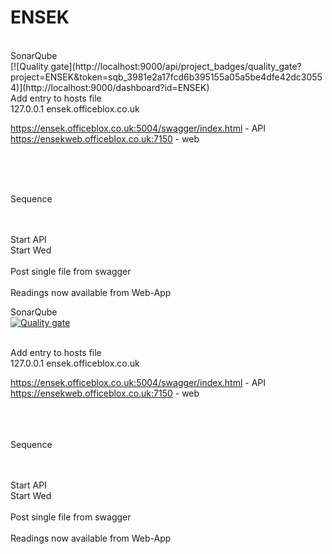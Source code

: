 # ENSEK

<br>
SonarQube <br>
[![Quality gate](http://localhost:9000/api/project_badges/quality_gate?project=ENSEK&token=sqb_3981e2a17fcd6b395155a05a5be4dfe42dc30554)](http://localhost:9000/dashboard?id=ENSEK)

 <br>
Add  entry to hosts file <br>
127.0.0.1 ensek.officeblox.co.uk <br>


https://ensek.officeblox.co.uk:5004/swagger/index.html   -   API <br>
https://ensekweb.officeblox.co.uk:7150                   - web <br>

 <br> <br> <br>



Sequence <br>
 <br> <br>

Start API <br>
Start Wed <br>
 <br>
Post single file from swagger <br>
 <br>
Readings now available from Web-App <br>

SonarQube <br>
[![Quality gate](http://localhost:9000/api/project_badges/quality_gate?project=ENSEK&token=sqb_3981e2a17fcd6b395155a05a5be4dfe42dc30554)](http://localhost:9000/dashboard?id=ENSEK)

 <br>
Add  entry to hosts file <br>
127.0.0.1 ensek.officeblox.co.uk <br>


https://ensek.officeblox.co.uk:5004/swagger/index.html   -   API <br>
https://ensekweb.officeblox.co.uk:7150                   - web <br>
 <br> <br> <br>



Sequence <br>
 <br> <br>

Start API <br>
Start Wed <br>
 <br>
Post single file from swagger <br>
 <br>
Readings now available from Web-App <br>



